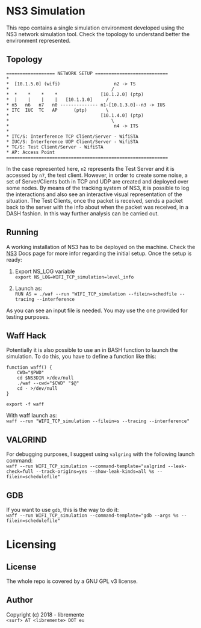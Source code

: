 # NS3 Simulation 

This repo contains a single simulation environment developed using the NS3
network simulation tool. 
Check the topology to understand better the environment represented.

## Topology
```
================== NETWORK SETUP ===========================
*
*  [10.1.5.0] (wifi)                    n2 -> TS
*                                      /
*  *    *    *    *                [10.1.2.0] (ptp)
*  |    |    |    |   [10.1.1.0]     /
* n5   n6   n7   n0 -------------- n1-[10.1.3.0]--n3 -> IUS
* ITC  IUC  TC   AP      (ptp)       \
*                                  [10.1.4.0] (ptp)
*                                      \
*                                       n4 -> ITS
*
* ITC/S: Interference TCP Client/Server - WifiSTA
* IUC/S: Interference UDP Client/Server - WifiSTA
* TC/S: Test Client/Server - WifiSTA
* AP: Access Point
============================================================
```
In the case represented here, `n2` represents the Test Server and it is
accessed by `n7`, the test client.
However, in order to create some noise, a set of Server/Clients both in TCP and
UDP are created and deployed over some nodes. By means of the tracking system
of NS3, it is possible to log the interactions and also see an interactive
visual representation of the situation. 
The Test Clients, once the packet is received, sends a packet back to the
server with the info about when the packet was received, in a DASH fashion. In
this way further analysis can be carried out.

## Running
A working installation of NS3 has to be deployed on the machine. 
Check the [NS3](https://www.nsnam.org/ns-3-28/documentation/) Docs page for
more infor regarding the initial setup. 
Once the setup is ready:

1. Export NS_LOG variable  
`export NS_LOG=WIFI_TCP_simulation=level_info`

2. Launch as:  
`RUN AS = ./waf --run "WIFI_TCP_simulation --filein=schedfile --tracing --interference`

As you can see an input file is needed. You may use the one provided for
testing purposes. 

## Waff Hack 
Potentially it is also possible to use an in BASH function to launch the
simulation. To do this, you have to define a function like this:

```
function waff() {
    CWD="$PWD"
    cd $NS3DIR >/dev/null
    ./waf --cwd="$CWD" "$@"
    cd - >/dev/null
}

export -f waff
```

With waff launch as:  
`waff --run "WIFI_TCP_simulation --filein=s --tracing --interference"`

## VALGRIND
For debugging purposes, I suggest using `valgring` with the following launch
command:  
`waff --run WIFI_TCP_simulation --command-template="valgrind --leak-check=full --track-origins=yes --show-leak-kinds=all %s --filein=schedulefile"`

## GDB
If you want to use `gdb`, this is the way to do it:  
`waff --run WIFI_TCP_simulation --command-template="gdb --args %s --filein=schedulefile"`

# Licensing
## License
The whole repo is covered by a GNU GPL v3 license.

## Author
Copyright (c) 2018 - libremente  
`<surf> AT <libremente> DOT eu`


